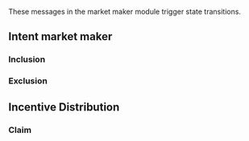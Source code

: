 <!-- order: 3 -->
These messages in the market maker module trigger state transitions.

## Intent market maker

### Inclusion

### Exclusion

## Incentive Distribution

### Claim
